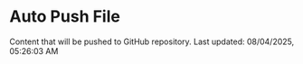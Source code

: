 # Auto Push File

Content that will be pushed to GitHub repository.
Last updated: 08/04/2025, 05:26:03 AM